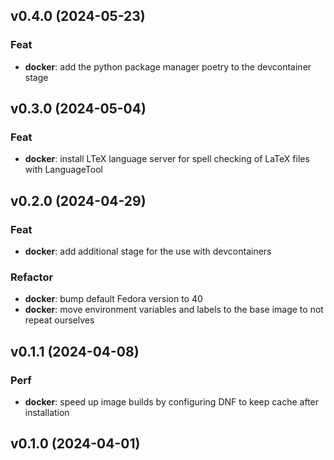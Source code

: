 ## v0.4.0 (2024-05-23)

### Feat

- **docker**: add the python package manager poetry to the devcontainer stage

## v0.3.0 (2024-05-04)

### Feat

- **docker**: install LTeX language server for spell checking of LaTeX files with LanguageTool

## v0.2.0 (2024-04-29)

### Feat

- **docker**: add additional stage for the use with devcontainers

### Refactor

- **docker**: bump default Fedora version to 40
- **docker**: move environment variables and labels to the base image to not repeat ourselves

## v0.1.1 (2024-04-08)

### Perf

- **docker**: speed up image builds by configuring DNF to keep cache after installation

## v0.1.0 (2024-04-01)
